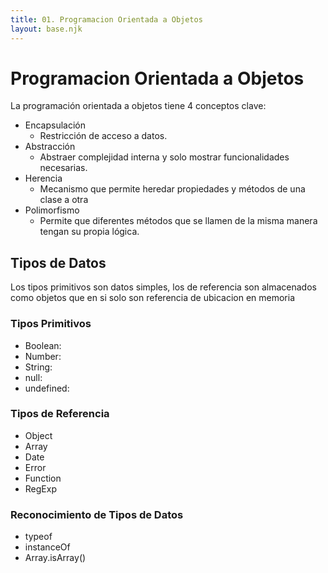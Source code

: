 ```yaml
---
title: 01. Programacion Orientada a Objetos
layout: base.njk
---
```


# Programacion Orientada a Objetos

La programación orientada a objetos tiene 4 conceptos clave:
- Encapsulación
	- Restricción de acceso a datos.
- Abstracción
	- Abstraer complejidad interna y solo mostrar funcionalidades necesarias.
- Herencia
	- Mecanismo que permite heredar propiedades y métodos de una clase a otra
- Polimorfismo
	- Permite que diferentes métodos que se llamen de la misma manera tengan su propia lógica.

## Tipos de Datos

Los tipos primitivos son datos simples, los de referencia son almacenados como objetos que en si solo son referencia de ubicacion en memoria
### Tipos Primitivos

- Boolean:
- Number:
- String:
- null:
- undefined:
### Tipos de Referencia

- Object
- Array
- Date
- Error
- Function
- RegExp

### Reconocimiento de Tipos de Datos

- typeof
- instanceOf
- Array.isArray()
